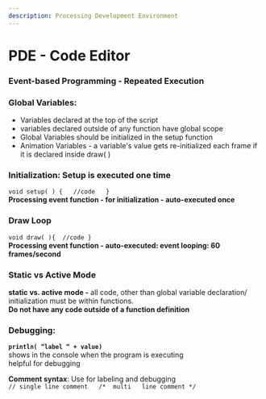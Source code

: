 ```yaml
---
description: Processing Development Environment
---
```


# PDE - Code Editor

### Event-based Programming - Repeated Execution

### Global Variables:

* Variables declared at the top of the script
* variables declared outside of any function have global scope
* Global Variables should be initialized in the setup function
* Animation Variables - a variable's value gets re-initialized each frame if it is declared inside draw\( \)

### Initialization: Setup is executed one time

`void setup( ) {   //code   }`     
 **Processing event function - for initialization - auto-executed once**

### Draw Loop

`void draw( ){  //code }`      
 **Processing event function - auto-executed: event looping: 60 frames/second**

### Static vs Active Mode

**static vs. active mode -** all code, other than global variable declaration/ initialization must be within functions.  
**Do not have any code outside of a function definition**

### Debugging:

**`println( “label “ + value)`**    
shows in the console when the program is executing  
helpful for debugging

**Comment syntax**:  Use for labeling and debugging  
`// single line comment  
/*  multi  
line comment */` 

